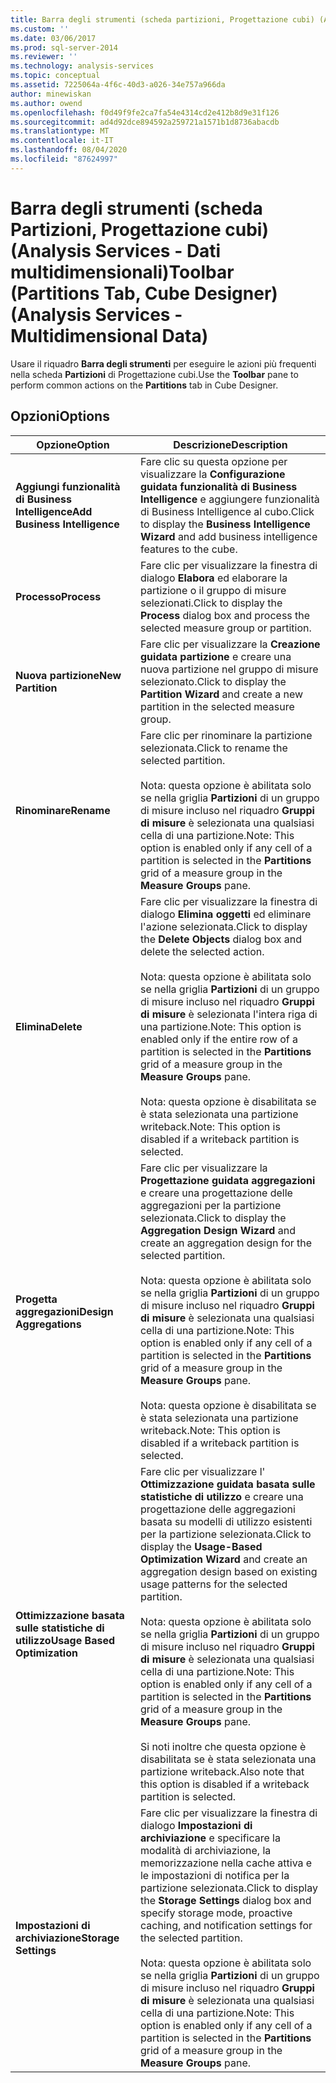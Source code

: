 ```yaml
---
title: Barra degli strumenti (scheda partizioni, Progettazione cubi) (Analysis Services-Dati multidimensionali) | Microsoft Docs
ms.custom: ''
ms.date: 03/06/2017
ms.prod: sql-server-2014
ms.reviewer: ''
ms.technology: analysis-services
ms.topic: conceptual
ms.assetid: 7225064a-4f6c-40d3-a026-34e757a966da
author: minewiskan
ms.author: owend
ms.openlocfilehash: f0d49f9fe2ca7fa54e4314cd2e412b8d9e31f126
ms.sourcegitcommit: ad4d92dce894592a259721a1571b1d8736abacdb
ms.translationtype: MT
ms.contentlocale: it-IT
ms.lasthandoff: 08/04/2020
ms.locfileid: "87624997"
---
```

# <a name="toolbar-partitions-tab-cube-designer-analysis-services---multidimensional-data"></a><span data-ttu-id="fdae5-102">Barra degli strumenti (scheda Partizioni, Progettazione cubi) (Analysis Services - Dati multidimensionali)</span><span class="sxs-lookup"><span data-stu-id="fdae5-102">Toolbar (Partitions Tab, Cube Designer) (Analysis Services - Multidimensional Data)</span></span>
  <span data-ttu-id="fdae5-103">Usare il riquadro **Barra degli strumenti** per eseguire le azioni più frequenti nella scheda **Partizioni** di Progettazione cubi.</span><span class="sxs-lookup"><span data-stu-id="fdae5-103">Use the **Toolbar** pane to perform common actions on the **Partitions** tab in Cube Designer.</span></span>  
  
## <a name="options"></a><span data-ttu-id="fdae5-104">Opzioni</span><span class="sxs-lookup"><span data-stu-id="fdae5-104">Options</span></span>  
  
|<span data-ttu-id="fdae5-105">Opzione</span><span class="sxs-lookup"><span data-stu-id="fdae5-105">Option</span></span>|<span data-ttu-id="fdae5-106">Descrizione</span><span class="sxs-lookup"><span data-stu-id="fdae5-106">Description</span></span>|  
|------------|-----------------|  
|<span data-ttu-id="fdae5-107">**Aggiungi funzionalità di Business Intelligence**</span><span class="sxs-lookup"><span data-stu-id="fdae5-107">**Add Business Intelligence**</span></span>|<span data-ttu-id="fdae5-108">Fare clic su questa opzione per visualizzare la **Configurazione guidata funzionalità di Business Intelligence** e aggiungere funzionalità di Business Intelligence al cubo.</span><span class="sxs-lookup"><span data-stu-id="fdae5-108">Click to display the **Business Intelligence Wizard** and add business intelligence features to the cube.</span></span>|  
|<span data-ttu-id="fdae5-109">**Processo**</span><span class="sxs-lookup"><span data-stu-id="fdae5-109">**Process**</span></span>|<span data-ttu-id="fdae5-110">Fare clic per visualizzare la finestra di dialogo **Elabora** ed elaborare la partizione o il gruppo di misure selezionati.</span><span class="sxs-lookup"><span data-stu-id="fdae5-110">Click to display the **Process** dialog box and process the selected measure group or partition.</span></span>|  
|<span data-ttu-id="fdae5-111">**Nuova partizione**</span><span class="sxs-lookup"><span data-stu-id="fdae5-111">**New Partition**</span></span>|<span data-ttu-id="fdae5-112">Fare clic per visualizzare la **Creazione guidata partizione** e creare una nuova partizione nel gruppo di misure selezionato.</span><span class="sxs-lookup"><span data-stu-id="fdae5-112">Click to display the **Partition Wizard** and create a new partition in the selected measure group.</span></span>|  
|<span data-ttu-id="fdae5-113">**Rinominare**</span><span class="sxs-lookup"><span data-stu-id="fdae5-113">**Rename**</span></span>|<span data-ttu-id="fdae5-114">Fare clic per rinominare la partizione selezionata.</span><span class="sxs-lookup"><span data-stu-id="fdae5-114">Click to rename the selected partition.</span></span><br /><br /> <span data-ttu-id="fdae5-115">Nota: questa opzione è abilitata solo se nella griglia **Partizioni** di un gruppo di misure incluso nel riquadro **Gruppi di misure** è selezionata una qualsiasi cella di una partizione.</span><span class="sxs-lookup"><span data-stu-id="fdae5-115">Note: This option is enabled only if any cell of a partition is selected in the **Partitions** grid of a measure group in the **Measure Groups** pane.</span></span>|  
|<span data-ttu-id="fdae5-116">**Elimina**</span><span class="sxs-lookup"><span data-stu-id="fdae5-116">**Delete**</span></span>|<span data-ttu-id="fdae5-117">Fare clic per visualizzare la finestra di dialogo **Elimina oggetti** ed eliminare l'azione selezionata.</span><span class="sxs-lookup"><span data-stu-id="fdae5-117">Click to display the **Delete Objects** dialog box and delete the selected action.</span></span><br /><br /> <span data-ttu-id="fdae5-118">Nota: questa opzione è abilitata solo se nella griglia **Partizioni** di un gruppo di misure incluso nel riquadro **Gruppi di misure** è selezionata l'intera riga di una partizione.</span><span class="sxs-lookup"><span data-stu-id="fdae5-118">Note: This option is enabled only if the entire row of a partition is selected in the **Partitions** grid of a measure group in the **Measure Groups** pane.</span></span><br /><br /> <span data-ttu-id="fdae5-119">Nota: questa opzione è disabilitata se è stata selezionata una partizione writeback.</span><span class="sxs-lookup"><span data-stu-id="fdae5-119">Note: This option is disabled if a writeback partition is selected.</span></span>|  
|<span data-ttu-id="fdae5-120">**Progetta aggregazioni**</span><span class="sxs-lookup"><span data-stu-id="fdae5-120">**Design Aggregations**</span></span>|<span data-ttu-id="fdae5-121">Fare clic per visualizzare la **Progettazione guidata aggregazioni** e creare una progettazione delle aggregazioni per la partizione selezionata.</span><span class="sxs-lookup"><span data-stu-id="fdae5-121">Click to display the **Aggregation Design Wizard** and create an aggregation design for the selected partition.</span></span><br /><br /> <span data-ttu-id="fdae5-122">Nota: questa opzione è abilitata solo se nella griglia **Partizioni** di un gruppo di misure incluso nel riquadro **Gruppi di misure** è selezionata una qualsiasi cella di una partizione.</span><span class="sxs-lookup"><span data-stu-id="fdae5-122">Note: This option is enabled only if any cell of a partition is selected in the **Partitions** grid of a measure group in the **Measure Groups** pane.</span></span><br /><br /> <span data-ttu-id="fdae5-123">Nota: questa opzione è disabilitata se è stata selezionata una partizione writeback.</span><span class="sxs-lookup"><span data-stu-id="fdae5-123">Note: This option is disabled if a writeback partition is selected.</span></span>|  
|<span data-ttu-id="fdae5-124">**Ottimizzazione basata sulle statistiche di utilizzo**</span><span class="sxs-lookup"><span data-stu-id="fdae5-124">**Usage Based Optimization**</span></span>|<span data-ttu-id="fdae5-125">Fare clic per visualizzare l' **Ottimizzazione guidata basata sulle statistiche di utilizzo** e creare una progettazione delle aggregazioni basata su modelli di utilizzo esistenti per la partizione selezionata.</span><span class="sxs-lookup"><span data-stu-id="fdae5-125">Click to display the **Usage-Based Optimization Wizard** and create an aggregation design based on existing usage patterns for the selected partition.</span></span><br /><br /> <span data-ttu-id="fdae5-126">Nota: questa opzione è abilitata solo se nella griglia **Partizioni** di un gruppo di misure incluso nel riquadro **Gruppi di misure** è selezionata una qualsiasi cella di una partizione.</span><span class="sxs-lookup"><span data-stu-id="fdae5-126">Note: This option is enabled only if any cell of a partition is selected in the **Partitions** grid of a measure group in the **Measure Groups** pane.</span></span><br /><br /> <span data-ttu-id="fdae5-127">Si noti inoltre che questa opzione è disabilitata se è stata selezionata una partizione writeback.</span><span class="sxs-lookup"><span data-stu-id="fdae5-127">Also note that this option is disabled if a writeback partition is selected.</span></span>|  
|<span data-ttu-id="fdae5-128">**Impostazioni di archiviazione**</span><span class="sxs-lookup"><span data-stu-id="fdae5-128">**Storage Settings**</span></span>|<span data-ttu-id="fdae5-129">Fare clic per visualizzare la finestra di dialogo **Impostazioni di archiviazione** e specificare la modalità di archiviazione, la memorizzazione nella cache attiva e le impostazioni di notifica per la partizione selezionata.</span><span class="sxs-lookup"><span data-stu-id="fdae5-129">Click to display the **Storage Settings** dialog box and specify storage mode, proactive caching, and notification settings for the selected partition.</span></span><br /><br /> <span data-ttu-id="fdae5-130">Nota: questa opzione è abilitata solo se nella griglia **Partizioni** di un gruppo di misure incluso nel riquadro **Gruppi di misure** è selezionata una qualsiasi cella di una partizione.</span><span class="sxs-lookup"><span data-stu-id="fdae5-130">Note: This option is enabled only if any cell of a partition is selected in the **Partitions** grid of a measure group in the **Measure Groups** pane.</span></span>|  
  
  
